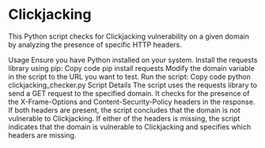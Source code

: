 # Clickjacking

This Python script checks for Clickjacking vulnerability on a given domain by analyzing the presence of specific HTTP headers.

Usage
Ensure you have Python installed on your system.
Install the requests library using pip:
Copy code
pip install requests
Modify the domain variable in the script to the URL you want to test.
Run the script:
Copy code
python clickjacking_checker.py
Script Details
The script uses the requests library to send a GET request to the specified domain.
It checks for the presence of the X-Frame-Options and Content-Security-Policy headers in the response.
If both headers are present, the script concludes that the domain is not vulnerable to Clickjacking.
If either of the headers is missing, the script indicates that the domain is vulnerable to Clickjacking and specifies which headers are missing.
